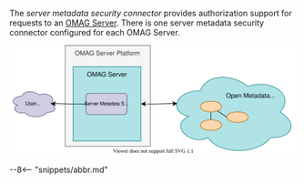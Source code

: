 <!-- SPDX-License-Identifier: CC-BY-4.0 -->
<!-- Copyright Contributors to the Egeria project. -->

The *server metadata security connector* provides authorization support for requests to an [OMAG Server](./concepts/omag-server).  There is one server metadata security connector configured for each OMAG Server.

![Server Metadata Security Connector](./connectors/runtime/server-metadata-security-connector.svg)


--8<-- "snippets/abbr.md"
